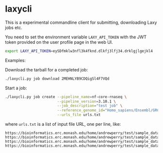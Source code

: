 # laxycli

This is a experimental commandline client for submitting, downloading Laxy jobs etc.

You need to set the environment variable `LAXY_API_TOKEN` with the JWT token provided on the user profile page in the web UI.

```bash
export LAXY_API_TOKEN=eySDfmklw3nfl3k4fknd.dlkfj3lfj34.drklgjlgejkl4
```

Examples:

Download the tarball for a completed job:

```bash
./laxycli.py job download 2MEHNLYB9CDQigSl4F7VQd
```

Start a job:

```bash
./laxycli.py job create --pipeline_name=nf-core-rnaseq \
                        --pipeline_version=3.10.1 \
                        --job_description="test job" \
                        --reference_genome_id="Homo_sapiens/Ensembl/GRCh38.release-109" \
                        --urls_file urls.txt
```

where `urls.txt` is a list of input file URL, one per line, like:
```
https://bioinformatics.erc.monash.edu/home/andrewperry/test/sample_data/SRR5963435_ss_1.fastq.gz
https://bioinformatics.erc.monash.edu/home/andrewperry/test/sample_data/SRR5963435_ss_2.fastq.gz
https://bioinformatics.erc.monash.edu/home/andrewperry/test/sample_data/SRR5963441_ss_1.fastq.gz
https://bioinformatics.erc.monash.edu/home/andrewperry/test/sample_data/SRR5963441_ss_2.fastq.gz
```